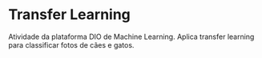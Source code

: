 # Transfer Learning
Atividade da plataforma DIO de Machine Learning. Aplica transfer learning para classificar fotos de cães e gatos.
